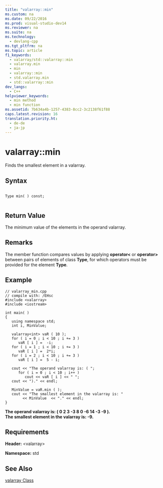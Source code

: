 ```yaml
---
title: "valarray::min"
ms.custom: na
ms.date: 09/22/2016
ms.prod: visual-studio-dev14
ms.reviewer: na
ms.suite: na
ms.technology: 
  - devlang-cpp
ms.tgt_pltfrm: na
ms.topic: article
f1_keywords: 
  - valarray/std::valarray::min
  - valarray.min
  - min
  - valarray::min
  - std.valarray.min
  - std::valarray::min
dev_langs: 
  - C++
helpviewer_keywords: 
  - min method
  - min function
ms.assetid: 7b634a4b-1257-4383-8cc2-3c2138f61f88
caps.latest.revision: 16
translation.priority.ht: 
  - de-de
  - ja-jp
---
```

# valarray::min
Finds the smallest element in a valarray.  
  
## Syntax  
  
```  
  
Type min( ) const;  
  
```  
  
## Return Value  
 The minimum value of the elements in the operand valarray.  
  
## Remarks  
 The member function compares values by applying **operator<** or **operator>** between pairs of elements of class **Type**, for which operators must be provided for the element **Type**.  
  
## Example  
  
```  
// valarray_min.cpp  
// compile with: /EHsc  
#include <valarray>  
#include <iostream>  
  
int main( )  
{  
   using namespace std;  
   int i, MinValue;  
  
   valarray<int> vaR ( 10 );  
   for ( i = 0 ; i < 10 ; i += 3 )  
      vaR [ i ] =  -i;  
   for ( i = 1 ; i < 10 ; i += 3 )  
      vaR [ i ] =  2*i;  
   for ( i = 2 ; i < 10 ; i += 3 )  
      vaR [ i ] =  5 - i;  
  
   cout << "The operand valarray is: ( ";  
      for ( i = 0 ; i < 10 ; i++ )  
         cout << vaR [ i ] << " ";  
   cout << ")." << endl;  
  
   MinValue = vaR.min ( );  
   cout << "The smallest element in the valarray is: "  
        << MinValue  << "." << endl;  
}  
```  
  
 **The operand valarray is: ( 0 2 3 -3 8 0 -6 14 -3 -9 ).**  
**The smallest element in the valarray is: -9.**   
## Requirements  
 **Header:** <valarray\>  
  
 **Namespace:** std  
  
## See Also  
 [valarray Class](../vs140/valarray-class.md)